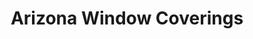 ---
title: "Arizona Window Coverings"
url: /scottsdale/arizona-window-coverings/
shop: Jalousien
---